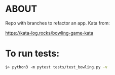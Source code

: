 # ABOUT
Repo with branches to refactor an app. Kata from:

https://kata-log.rocks/bowling-game-kata

# To run tests:
```bash
$> python3 -m pytest tests/test_bowling.py -v
```